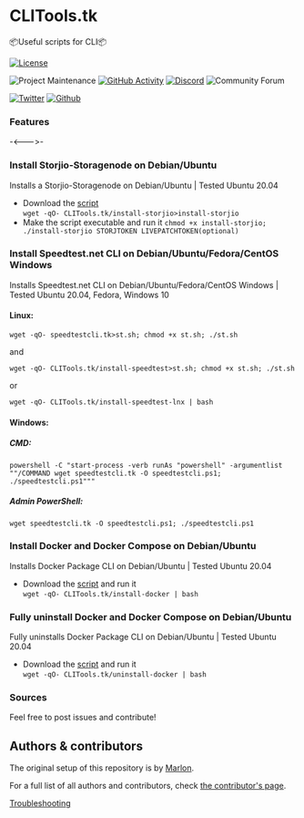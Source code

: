 # CLITools.tk
📦Useful scripts for CLI📦


[![License][license-shield]](LICENSE.md)

![Project Maintenance][maintenance-shield]
[![GitHub Activity][commits-shield]][commits]
[![Discord][discord-shield]][discord]
![Community Forum][forum-shield]

[![Twitter][twitter]][twitter]
[![Github][github]][github]

<!-- 🎉 Release of CLITools 0.0.0 -->

### Features

-<--->-
<!-- also includes... -->


### Install Storjio-Storagenode on Debian/Ubuntu
Installs a Storjio-Storagenode on Debian/Ubuntu | Tested Ubuntu 20.04
* Download the [script](CLITools.tk/install-storjio)  
```wget -qO- CLITools.tk/install-storjio>install-storjio```
* Make the script executable and run it ```chmod +x install-storjio; ./install-storjio STORJTOKEN LIVEPATCHTOKEN(optional)```


### Install Speedtest.net CLI on Debian/Ubuntu/Fedora/CentOS Windows
Installs Speedtest.net CLI on Debian/Ubuntu/Fedora/CentOS Windows | Tested Ubuntu 20.04, Fedora, Windows 10
#### Linux:
```shell
wget -qO- speedtestcli.tk>st.sh; chmod +x st.sh; ./st.sh
```
and
```shell
wget -qO- CLITools.tk/install-speedtest>st.sh; chmod +x st.sh; ./st.sh
```
or
```shell
wget -qO- CLITools.tk/install-speedtest-lnx | bash
```
#### Windows:
##### CMD:
```shell
powershell -C "start-process -verb runAs "powershell" -argumentlist ""/COMMAND wget speedtestcli.tk -O speedtestcli.ps1; ./speedtestcli.ps1"""
```
##### Admin PowerShell:
```shell
wget speedtestcli.tk -O speedtestcli.ps1; ./speedtestcli.ps1
```


### Install Docker and Docker Compose on Debian/Ubuntu
Installs Docker Package CLI on Debian/Ubuntu | Tested Ubuntu 20.04
* Download the [script](CLITools.tk/install-docker) and run it  
```wget -qO- CLITools.tk/install-docker | bash```


### Fully uninstall Docker and Docker Compose on Debian/Ubuntu
Fully uninstalls Docker Package CLI on Debian/Ubuntu | Tested Ubuntu 20.04
* Download the [script](CLITools.tk/uninstall-docker) and run it  
```wget -qO- CLITools.tk/uninstall-docker | bash```


### Sources


Feel free to post issues and contribute!

## Authors & contributors

The original setup of this repository is by [Marlon][TechHome].

For a full list of all authors and contributors,
check [the contributor's page][contributors].



[Troubleshooting]()

[commits-shield]: https://img.shields.io/github/commit-activity/y/marrobHD/clitools.svg?style=for-the-badge
[commits]: https://github.com/marrobHD/clitools/commits/master
[discord]: https://discord.gg/ND4emRS
[discord-shield]: https://img.shields.io/discord/579704220970909717.svg?style=for-the-badge
[contributors]: https://github.com/marrobHD/clitools/graphs/contributors
[forum-shield]: https://img.shields.io/badge/community-forum-brightgreen.svg?style=for-the-badge
[license-shield]: https://img.shields.io/github/license/marrobHD/clitools.svg?style=for-the-badge
[maintenance-shield]: https://img.shields.io/badge/maintainer-TechHome-blue.svg?style=for-the-badge
[TechHome]: https://github.com/marrobHD
[releases-shield]: https://img.shields.io/github/release/marrobHD/clitools.svg?style=for-the-badge
[releases]: https://github.com/marrobHD/clitools/releases
[esphome]: https://esphome.io
[contributors]: https://github.com/hassio-addons/addon-ssh/graphs/contributors
[forum-shield]: https://img.shields.io/badge/community-forum-brightgreen.svg?style=for-the-badge
[license-shield]: https://img.shields.io/github/license/marrobHD/clitools.svg?style=for-the-badge
[maintenance-shield]: https://img.shields.io/badge/maintainer-Marlon-blue.svg?style=for-the-badge
[releases-shield]: https://img.shields.io/github/release/marrobHD/clitools.svg?style=for-the-badge
[releases]: https://github.com/marrobHD/clitools/releases
[twitter]: https://img.shields.io/twitter/follow/TechxHome.svg?style=social
[github]: https://img.shields.io/github/followers/marrobHD.svg?style=social
